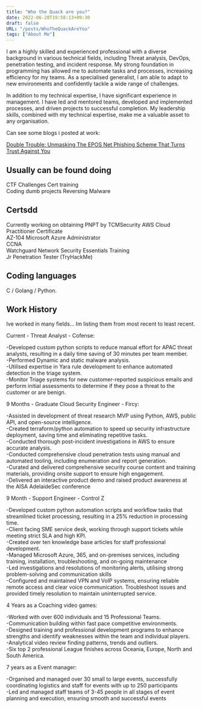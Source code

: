 ```yaml
---
title: "Who the Quack are you?"
date: 2022-06-28T19:58:13+09:30
draft: false
URL: "/posts/WhoTheQuackAreYou"
tags: ["About Me"]
---
```

I am a highly skilled and experienced professional with a diverse background in various technical fields, including Threat analysis, DevOps, penetration testing, and incident response. My strong foundation in programming has allowed me to automate tasks and processes, increasing efficiency for my teams. As a specialised generalist, I am able to adapt to new environments and confidently tackle a wide range of challenges.

In addition to my technical expertise, I have significant experience in management. I have led and mentored teams, developed and implemented processes, and driven projects to successful completion. My leadership skills, combined with my technical expertise, make me a valuable asset to any organisation.


Can see some blogs i posted at work:

[Double Trouble: Unmasking The EPOS Net Phishing Scheme That Turns Trust Against You](https://cofense.com/blog/double-trouble-unmasking-the-epos-net-phishing-scheme-that-turns-trust-against-you/)

## Usually can be found doing
CTF Challenges
Cert training  
Coding dumb projects
Reversing Malware 


## Certsdd
Currently working on obtaining PNPT by TCMSecurity
AWS Cloud Practitioner Certificate  
AZ-104 Microsoft Azure Administrator  
CCNA  
Watchguard Network Security Essentials Training  
Jr Penetration Tester (TryHackMe)  

## Coding languages
C / Golang / Python.   

## Work History   
Ive worked in many fields... Im listing them from most recent to least recent. 

Current - Threat Analyst - Cofense:

-Developed custom python scripts to reduce manual effort for APAC threat analysts, resulting in a daily time saving of 30 minutes per team member.  
-Performed Dynamic and static malware analysis.   
-Utilised expertise in Yara rule development to enhance automated detection in the triage system.   
-Monitor Triage systems for new customer-reported suspicious emails and perform initial assessments to determine if they pose a threat to the customer or are benign.   



9 Months - Graduate Cloud Security Engineer - Fircy:

-Assisted in development of threat research MVP using Python, AWS, public API, and open-source intelligence.   
-Created terraform/python automation to speed up security infrastructure deployment, saving time and eliminating repetitive tasks.   
-Conducted thorough post-incident investigations in AWS to ensure accurate analysis.   
-Conducted comprehensive cloud penetration tests using manual and automated tooling, including enumeration and report generation.   
-Curated and delivered comprehensive security course content and training materials, providing onsite support to ensure high engagement.   
-Delivered an interactive product demo and raised product awareness at the AISA AdelaideSec conference   

9 Month - Support Engineer - Control Z

-Developed custom python automation scripts and workflow tasks that streamlined ticket processing, resulting in a 25% reduction in processing time.   
-Client facing SME service desk, working through support tickets while meeting strict SLA and high KPI.   
-Created over ten knowledge base articles for staff professional development.   
-Managed Microsoft Azure, 365, and on-premises services, including training, installation, troubleshooting, and on-going maintenance    
-Led investigations and resolutions of monitoring alerts, utilising strong problem-solving and communication skills    
-Configured and maintained VPN and VoIP systems, ensuring reliable remote access and clear voice communication. Troubleshoot issues and provided timely resolution to maintain uninterrupted service.    


4 Years as a Coaching video games:

-Worked with over 600 individuals and 15 Professional Teams.   
-Communication building within fast pace competitive environments.    
-Designed training and professional development programs to enhance strengths and identify weaknesses within the team and individual players.    
-Analytical video review finding patterns, trends and outliers.    
-Six top 2 professional League finishes across Oceania, Europe, North and South America.     


7 years as a Event manager:

-Organised and managed over 30 small to large events, successfully coordinating logistics and staff for events with up to 250 participants    
-Led and managed staff teams of 3-45 people in all stages of event planning and execution, ensuring smooth and successful events    






